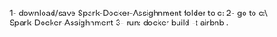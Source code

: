 1- download/save  Spark-Docker-Assighnment folder to c:
2- go to c:\ Spark-Docker-Assighnment
3- run: 
      docker build -t airbnb .
